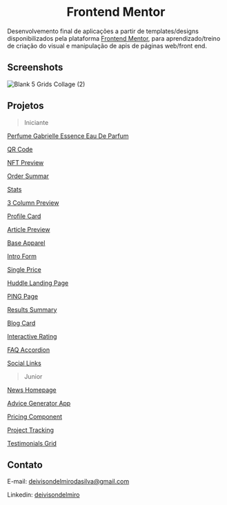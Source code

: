 <h1 align="center">Frontend Mentor</h1>

Desenvolvemento final de aplicações a partir de templates/designs disponibilizados pela plataforma [Frontend Mentor](https://www.frontendmentor.io/), para aprendizado/treino de criação do visual e manipulação de apis de páginas web/front end.

## Screenshots

![Blank 5 Grids Collage (2)](https://github.com/deivisondelmiro/frontendmentor/assets/98898754/92137032-3c3a-4b43-b905-dbd3c824bd0d)

## Projetos
  > Iniciante

  [Perfume Gabrielle Essence Eau De Parfum](https://deivisondelmiro.github.io/frontendmentor/iniciante/01-product-preview-card-component/)
  
  [QR Code](https://deivisondelmiro.github.io/frontendmentor/iniciante/02-qr-code-component/)

  [NFT Preview](https://deivisondelmiro.github.io/frontendmentor/iniciante/03-nft-preview-card-component/)

  [Order Summar](https://deivisondelmiro.github.io/frontendmentor/iniciante/04-order-summary-component/)

  [Stats](https://deivisondelmiro.github.io/frontendmentor/iniciante/05-stats-preview-card-component)

  [3 Column Preview](https://deivisondelmiro.github.io/frontendmentor/iniciante/06-3-column-preview-card-component)

  [Profile Card](https://deivisondelmiro.github.io/frontendmentor/iniciante/07-profile-card-component)

  [Article Preview](https://deivisondelmiro.github.io/frontendmentor/iniciante/09-article-preview-component-master)

  [Base Apparel](https://deivisondelmiro.github.io/frontendmentor/iniciante/10-base-apparel-coming-soon-master)

  [Intro Form](https://deivisondelmiro.github.io/frontendmentor/iniciante/11-intro-component-with-signup-form-master)

  [Single Price](https://deivisondelmiro.github.io/frontendmentor/iniciante/12-single-price-grid-component)

  [Huddle Landing Page](https://deivisondelmiro.github.io/frontendmentor/iniciante/13-huddle-landing-page)

  [PING Page](https://deivisondelmiro.github.io/frontendmentor/iniciante/14-ping-coming-soon-page)

  [Results Summary](https://deivisondelmiro.github.io/frontendmentor/iniciante/15-results-summary)

  [Blog Card](https://deivisondelmiro.github.io/frontendmentor/iniciante/16-blog-preview-card-main)

  [Interactive Rating](https://deivisondelmiro.github.io/frontendmentor/iniciante/17-interactive-rating-component)

  [FAQ Accordion](https://deivisondelmiro.github.io/frontendmentor/iniciante/18-faq-accordion-main)

  [Social Links](https://deivisondelmiro.github.io/frontendmentor/iniciante/19-social-links-profile-main)

  > Junior

  [News Homepage](https://deivisondelmiro.github.io/frontendmentor/junior/01-news-homepage-main)

  [Advice Generator App](https://deivisondelmiro.github.io/frontendmentor/junior/02-advice-generator-app)

  [Pricing Component](https://deivisondelmiro.github.io/frontendmentor/junior/03-pricing-component-with-toggle)

  [Project Tracking](https://deivisondelmiro.github.io/frontendmentor/junior/04-project-tracking-intro)

  [Testimonials Grid](https://deivisondelmiro.github.io/frontendmentor/junior/05-testimonials-grid-section)

## Contato

E-mail: deivisondelmirodasilva@gmail.com

Linkedin: [deivisondelmiro](https://www.linkedin.com/in/deivisondelmiro/)
